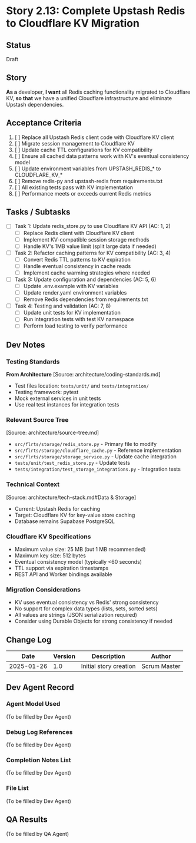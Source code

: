 # Story 2.13: Complete Upstash Redis to Cloudflare KV Migration

## Status
Draft

## Story
**As a** developer,
**I want** all Redis caching functionality migrated to Cloudflare KV,
**so that** we have a unified Cloudflare infrastructure and eliminate Upstash dependencies.

## Acceptance Criteria
1. [ ] Replace all Upstash Redis client code with Cloudflare KV client
2. [ ] Migrate session management to Cloudflare KV
3. [ ] Update cache TTL configurations for KV compatibility
4. [ ] Ensure all cached data patterns work with KV's eventual consistency model
5. [ ] Update environment variables from UPSTASH_REDIS_* to CLOUDFLARE_KV_*
6. [ ] Remove redis-py and upstash-redis from requirements.txt
7. [ ] All existing tests pass with KV implementation
8. [ ] Performance meets or exceeds current Redis metrics

## Tasks / Subtasks
- [ ] Task 1: Update redis_store.py to use Cloudflare KV API (AC: 1, 2)
  - [ ] Replace Redis client with Cloudflare KV client
  - [ ] Implement KV-compatible session storage methods
  - [ ] Handle KV's 1MB value limit (split large data if needed)
- [ ] Task 2: Refactor caching patterns for KV compatibility (AC: 3, 4)
  - [ ] Convert Redis TTL patterns to KV expiration
  - [ ] Handle eventual consistency in cache reads
  - [ ] Implement cache warming strategies where needed
- [ ] Task 3: Update configuration and dependencies (AC: 5, 6)
  - [ ] Update .env.example with KV variables
  - [ ] Update render.yaml environment variables
  - [ ] Remove Redis dependencies from requirements.txt
- [ ] Task 4: Testing and validation (AC: 7, 8)
  - [ ] Update unit tests for KV implementation
  - [ ] Run integration tests with test KV namespace
  - [ ] Perform load testing to verify performance

## Dev Notes

### Testing Standards
**From Architecture** [Source: architecture/coding-standards.md]
- Test files location: `tests/unit/` and `tests/integration/`
- Testing framework: pytest
- Mock external services in unit tests
- Use real test instances for integration tests

### Relevant Source Tree
[Source: architecture/source-tree.md]
- `src/flrts/storage/redis_store.py` - Primary file to modify
- `src/flrts/storage/cloudflare_cache.py` - Reference implementation
- `src/flrts/storage/storage_service.py` - Update cache integration
- `tests/unit/test_redis_store.py` - Update tests
- `tests/integration/test_storage_integrations.py` - Integration tests

### Technical Context
[Source: architecture/tech-stack.md#Data & Storage]
- Current: Upstash Redis for caching
- Target: Cloudflare KV for key-value store caching
- Database remains Supabase PostgreSQL

### Cloudflare KV Specifications
- Maximum value size: 25 MB (but 1 MB recommended)
- Maximum key size: 512 bytes
- Eventual consistency model (typically <60 seconds)
- TTL support via expiration timestamps
- REST API and Worker bindings available

### Migration Considerations
- KV uses eventual consistency vs Redis' strong consistency
- No support for complex data types (lists, sets, sorted sets)
- All values are strings (JSON serialization required)
- Consider using Durable Objects for strong consistency if needed

## Change Log
| Date | Version | Description | Author |
|------|---------|-------------|--------|
| 2025-01-26 | 1.0 | Initial story creation | Scrum Master |

## Dev Agent Record

### Agent Model Used
(To be filled by Dev Agent)

### Debug Log References
(To be filled by Dev Agent)

### Completion Notes List
(To be filled by Dev Agent)

### File List
(To be filled by Dev Agent)

## QA Results
(To be filled by QA Agent)